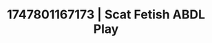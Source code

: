 ---
categories:
- Intimate rebellion
- Cosmic sensuality
- Erotic dream roleplay
- Animation
- Teasing look
image: /assets/images/1747801167173.jpg
layout: post
seo:
  description: Featured content with high-quality ABDL Play, Scat Fetish. HD images
    available.
  keywords: ABDL Play, Scat Fetish
  og_image: /assets/images/1747801167173.jpg
  schema_type: VisualArtwork
tags:
- ABDL Play
- '#1747801167173'
- Scat Fetish
title: 1747801167173 | Scat Fetish ABDL Play
---